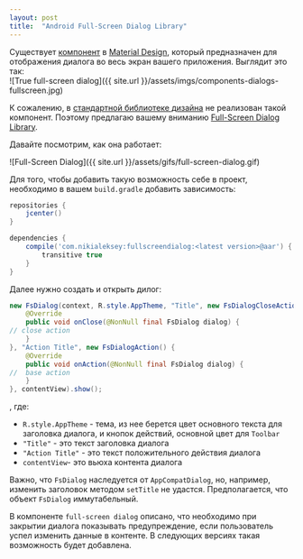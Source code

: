 ```yaml
---
layout: post
title:  "Android Full-Screen Dialog Library"
---
```


Существует [компонент](https://material.io/guidelines/components/dialogs.html#dialogs-full-screen-dialogs)
в [Material Design](https://material.io/guidelines/material-design/introduction.html), 
который предназначен для отображения диалога во весь экран вашего приложения. Выглядит это так:  
![True full-screen dialog]({{ site.url }}/assets/imgs/components-dialogs-fullscreen.jpg)

К сожалению, в [стандартной библиотеке дизайна](https://developer.android.com/training/material/design-library.html)
не реализован такой компонент. Поэтому предлагаю вашему вниманию 
[Full-Screen Dialog Library](https://github.com/nikialeksey/FullScreenDialog).

Давайте посмотрим, как она работает: 

![Full-Screen Dialog]({{ site.url }}/assets/gifs/full-screen-dialog.gif)

Для того, чтобы добавить такую возможность себе в проект, необходимо в вашем 
`build.gradle` добавить зависимость:
```groovy
repositories {
    jcenter()
}

dependencies {
    compile('com.nikialeksey:fullscreendialog:<latest version>@aar') {
        transitive true
    }
}
```

Далее нужно создать и открыть дилог:
```java
new FsDialog(context, R.style.AppTheme, "Title", new FsDialogCloseAction() {
    @Override
    public void onClose(@NonNull final FsDialog dialog) {
// close action
    }
}, "Action Title", new FsDialogAction() {
    @Override
    public void onAction(@NonNull final FsDialog dialog) {
//  base action        
    }
}, contentView).show();
```

, где: 
 - `R.style.AppTheme` - тема, из нее берется цвет основного текста для 
 заголовка диалога, и кнопок действий, основной цвет для `Toolbar`
 - `"Title"` - это текст заголовка диалога
 - `"Action Title"` - это текст положительного действия диалога
 - `contentView`- это вьюха контента диалога

Важно, что `FsDialog` наследуется от `AppCompatDialog`, но, например, изменить заголовок 
методом `setTitle` не удастся. Предполагается, что объект `FsDialog` иммутабельный. 

В компоненте `full-screen dialog` описано, что необходимо при закрытии диалога 
показывать предупреждение, если пользователь успел изменить данные в контенте. В следующих 
версиях такая возможность будет добавлена.
